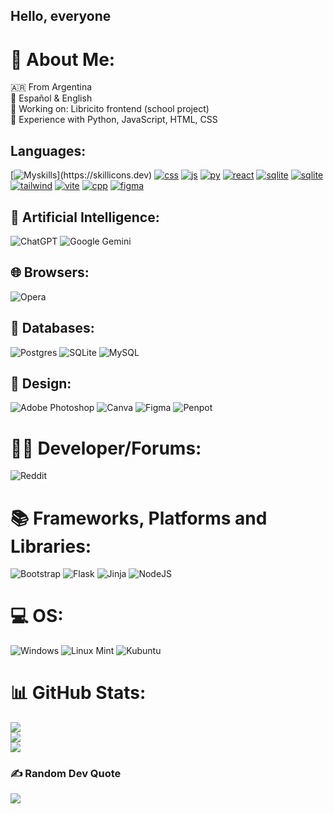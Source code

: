 ## Hello, everyone

<!--
**chocolattito/chocolattito** is a ✨ _special_ ✨ repository because its `README.md` (this file) appears on your GitHub profile.

Here are some ideas to get you started:

- 🔭 I’m currently working on ...
- 🌱 I’m currently learning ...
- 👯 I’m looking to collaborate on ...
- 🤔 I’m looking for help with ...
- 💬 Ask me about ...
- 📫 How to reach me: ...
- 😄 Pronouns: ...
- ⚡ Fun fact: ...
-->

# 💫 About Me:
🇦🇷 From Argentina<br>💬 Español & English<br>🔭 Working on: Libricito frontend (school project)<br>🌱 Experience with Python, JavaScript, HTML, CSS

## Languages:
[![Myskills](https://skillicons.dev/icons?i=html,css,js,)](https://skillicons.dev) [![css](https://skillicons.dev/icons?i=js,html,css,wasm)](https://skillicons.dev) [![js](https://skillicons.dev/icons?i=js,html,css,wasm)](https://skillicons.dev) [![py](https://skillicons.dev/icons?i=js,html,css,wasm)](https://skillicons.dev) [![react](https://skillicons.dev/icons?i=js,html,css,wasm)](https://skillicons.dev) [![sqlite](https://skillicons.dev/icons?i=js,html,css,wasm)](https://skillicons.dev) [![sqlite](https://skillicons.dev/icons?i=js,html,css,wasm)](https://skillicons.dev) [![tailwind](https://skillicons.dev/icons?i=js,html,css,wasm)](https://skillicons.dev) [![vite](https://skillicons.dev/icons?i=js,html,css,wasm)](https://skillicons.dev) [![cpp](https://skillicons.dev/icons?i=js,html,css,wasm)](https://skillicons.dev) [![figma](https://skillicons.dev/icons?i=js,html,css,wasm)](https://skillicons.dev)
## 🤖 Artificial Intelligence:
![ChatGPT](https://img.shields.io/badge/chatGPT-74aa9c?style=for-the-badge&logo=openai&logoColor=white) ![Google Gemini](https://img.shields.io/badge/google%20gemini-8E75B2?style=for-the-badge&logo=google%20gemini&logoColor=white)
## 🌐 Browsers:
![Opera](https://img.shields.io/badge/Opera-FF1B2D?style=for-the-badge&logo=Opera&logoColor=white) 

## 💾 Databases:
![Postgres](https://img.shields.io/badge/postgres-%23316192.svg?style=for-the-badge&logo=postgresql&logoColor=white) 	![SQLite](https://img.shields.io/badge/sqlite-%2307405e.svg?style=for-the-badge&logo=sqlite&logoColor=white) ![MySQL](https://img.shields.io/badge/mysql-4479A1.svg?style=for-the-badge&logo=mysql&logoColor=white)

## 🎨 Design:
![Adobe Photoshop](https://img.shields.io/badge/adobe%20photoshop-%2331A8FF.svg?style=for-the-badge&logo=adobe%20photoshop&logoColor=white) ![Canva](https://img.shields.io/badge/Canva-%2300C4CC.svg?style=for-the-badge&logo=Canva&logoColor=white) ![Figma](https://img.shields.io/badge/figma-%23F24E1E.svg?style=for-the-badge&logo=figma&logoColor=white) ![Penpot](https://img.shields.io/badge/penpot-%23FFFFFF.svg?style=for-the-badge&logo=penpot&logoColor=black)

# 🧑‍💻 Developer/Forums:
![Reddit](https://img.shields.io/badge/Reddit-%23FF4500.svg?style=for-the-badge&logo=Reddit&logoColor=white)

# 📚 Frameworks, Platforms and Libraries:
![Bootstrap](https://img.shields.io/badge/bootstrap-%238511FA.svg?style=for-the-badge&logo=bootstrap&logoColor=white) ![Flask](https://img.shields.io/badge/flask-%23000.svg?style=for-the-badge&logo=flask&logoColor=white) ![Jinja](https://img.shields.io/badge/jinja-white.svg?style=for-the-badge&logo=jinja&logoColor=black) ![NodeJS](https://img.shields.io/badge/node.js-6DA55F?style=for-the-badge&logo=node.js&logoColor=white)

# 💻 OS:
![Windows](https://img.shields.io/badge/Windows-0078D6?style=for-the-badge&logo=windows&logoColor=white) ![Linux Mint](https://img.shields.io/badge/Linux%20Mint-87CF3E?style=for-the-badge&logo=Linux%20Mint&logoColor=white) ![Kubuntu](https://img.shields.io/badge/-KUbuntu-%230079C1?style=for-the-badge&logo=kubuntu&logoColor=white)

# 📊 GitHub Stats:
![](https://github-readme-stats.vercel.app/api?username=tmoro2780&theme=great-gatsby&hide_border=true&include_all_commits=false&count_private=false)<br/>
![](https://github-readme-streak-stats.herokuapp.com/?user=tmoro2780&theme=great-gatsby&hide_border=true)<br/>
![](https://github-readme-stats.vercel.app/api/top-langs/?username=tmoro2780&theme=great-gatsby&hide_border=true&include_all_commits=false&count_private=false&layout=compact)

### ✍️ Random Dev Quote
![](https://quotes-github-readme.vercel.app/api?type=horizontal&theme=tokyonight)

  
<!-- Proudly created with GPRM ( https://gprm.itsvg.in ) -->
